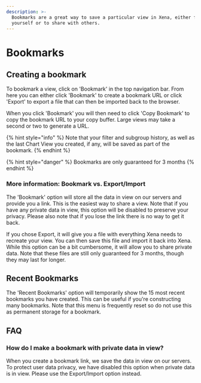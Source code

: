 ```yaml
---
description: >-
  Bookmarks are a great way to save a particular view in Xena, either for
  yourself or to share with others.
---
```


# Bookmarks

## Creating a bookmark

To bookmark a view, click on 'Bookmark' in the top navigation bar. From here you can either click 'Bookmark' to create a bookmark URL or click 'Export' to export a file that can then be imported back to the browser. 

When you click 'Bookmark' you will then need to click 'Copy Bookmark' to copy the bookmark URL to your copy buffer. Large views may take a second or two to generate a URL.

{% hint style="info" %}
Note that your filter and subgroup history, as well as the last Chart View you created, if any, will be saved as part of the bookmark.
{% endhint %}

{% hint style="danger" %}
Bookmarks are only guaranteed for 3 months
{% endhint %}

### More information: Bookmark vs. Export/Import

The 'Bookmark' option will store all the data in view on our servers and provide you a link. This is the easiest way to share a view. Note that if you have any private data in view, this option will be disabled to preserve your privacy. Please also note that if you lose the link there is no way to get it back.

If you chose Export, it will give you a file with everything Xena needs to recreate your view. You can then save this file and import it back into Xena. While this option can be a bit cumbersome, it will allow you to share private data. Note that these files are still only guaranteed for 3 months, though they may last for longer.

## Recent Bookmarks

The 'Recent Bookmarks' option will temporarily show the 15 most recent bookmarks you have created. This can be useful if you're constructing many bookmarks. Note that this menu is frequently reset so do not use this as permanent storage for a bookmark.

## FAQ

### How do I make a bookmark with private data in view?

When you create a bookmark link, we save the data in view on our servers. To protect user data privacy, we have disabled this option when private data is in view. Please use the Export/Import option instead.

